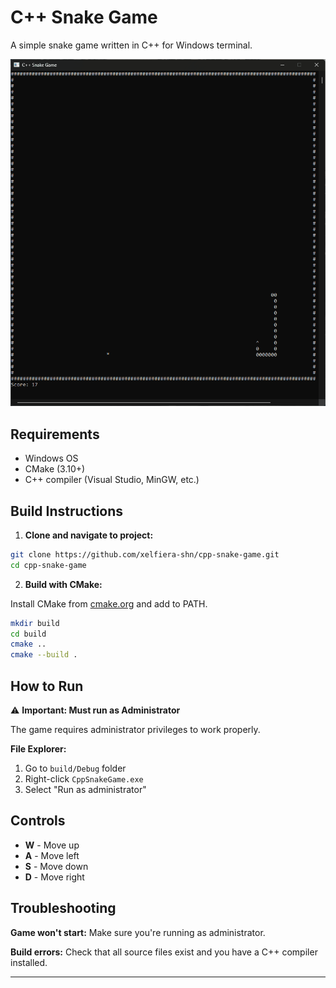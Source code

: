 # C++ Snake Game

A simple snake game written in C++ for Windows terminal.

![Gameplay](gameplay.gif)

## Requirements

- Windows OS
- CMake (3.10+)
- C++ compiler (Visual Studio, MinGW, etc.)

## Build Instructions

1. **Clone and navigate to project:**
```bash
git clone https://github.com/xelfiera-shn/cpp-snake-game.git
cd cpp-snake-game
```

2. **Build with CMake:**

Install CMake from [cmake.org](https://cmake.org/download/) and add to PATH.

```bash
mkdir build
cd build
cmake ..
cmake --build .
```

## How to Run

⚠️ **Important: Must run as Administrator**

The game requires administrator privileges to work properly.

**File Explorer:**
1. Go to `build/Debug` folder
2. Right-click `CppSnakeGame.exe`
3. Select "Run as administrator"

## Controls

- **W** - Move up
- **A** - Move left
- **S** - Move down
- **D** - Move right

## Troubleshooting

**Game won't start:** Make sure you're running as administrator.

**Build errors:** Check that all source files exist and you have a C++ compiler installed.

---
